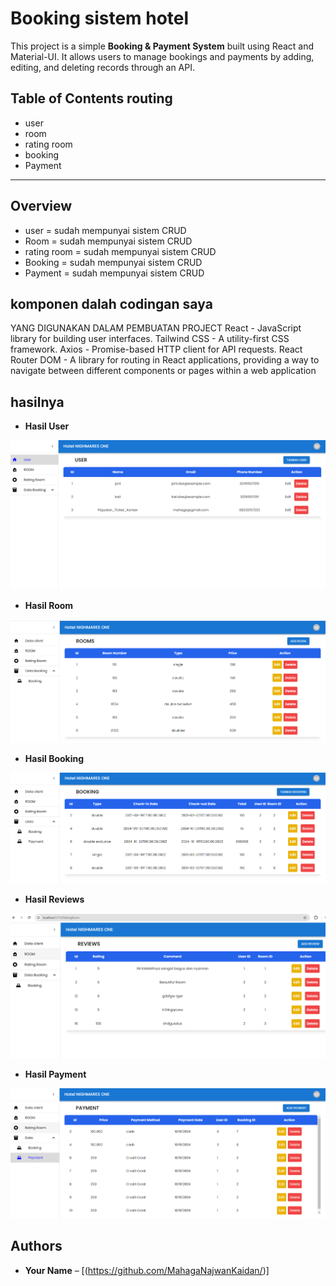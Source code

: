 # Booking sistem hotel

This project is a simple **Booking & Payment System** built using React and Material-UI. It allows users to manage bookings and payments by adding, editing, and deleting records through an API.

## Table of Contents routing
- user
- room
- rating room
- booking
- Payment

---

## Overview
- user = sudah mempunyai sistem CRUD
- Room = sudah mempunyai sistem CRUD
- rating room = sudah mempunyai sistem CRUD
- Booking = sudah mempunyai sistem CRUD
- Payment = sudah mempunyai sistem CRUD

## komponen dalah codingan saya

YANG DIGUNAKAN DALAM PEMBUATAN PROJECT
React - JavaScript library for building user interfaces.
Tailwind CSS - A utility-first CSS framework.
Axios - Promise-based HTTP client for API requests.
React Router DOM - A library for routing in React applications, providing a way to navigate between different components or pages within a web application


## hasilnya

- **Hasil User**
<img src="./img/user.png" />




- **Hasil Room**
<img src="./img/room.png" />



- **Hasil Booking**
<img src="./img/booking.png" />



- **Hasil Reviews**
<img src="./img/review.png" />



- **Hasil Payment**
<img src="./img/payment.png" />



<br>


## Authors
- **Your Name** – [(https://github.com/MahagaNajwanKaidan/)]
